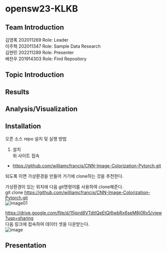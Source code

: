 # opensw23-KLKB

## Team Introduction
김영록 202011269 Role: Leader <br />
이주혁 202011347 Role: Sample Data Research <br />
김현민 202211289 Role: Presenter <br />
배찬우 201914303 Role: Find Repository <br />

## Topic Introduction

## Results

## Analysis/Visualization

## Installation
오픈 소스 repo 설치 및 실행 방법

1. 설치  
위 사이트 접속  
- https://github.com/williamcfrancis/CNN-Image-Colorization-Pytorch.git  

되도록 이면 가상환경을 만들어 거기에 clone하는 것을 추천한다.  

가상환경이 있는 위치에 다음 git명령어를 사용하여 clone해준다.  
git clone https://github.com/williamcfrancis/CNN-Image-Colorization-Pytorch.git  
![image01](https://github.com/chanubc/opensw23-KLKB/assets/106955456/43be217b-19f9-4025-ab66-776f5452950a)  

https://drive.google.com/file/d/15jprd8VTdtIQeEtQj6wbRx6seM8j0Rx5/view?usp=sharing  
다음 링크에 접속하여 데이터 셋을 다운받는다.  
![image](https://github.com/chanubc/opensw23-KLKB/assets/106955456/a90e9b09-e9af-4518-bc3d-09b52db87221)  

## Presentation
